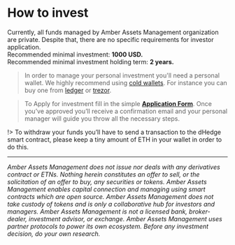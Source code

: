 # How to invest

Currently, all funds managed by Amber Assets Management organization are private. Despite that, there are no specific requirements for investor application.  
Recommended minimal investment: **1000 USD.**  
Recommended minimal investment holding term: **2 years.**  

> In order to manage your personal investment you'll need a personal wallet. We highly recommend using [cold wallets](https://en.bitcoin.it/wiki/Hardware_wallet). For instance you can buy one from [ledger](https://www.ledger.com/) or [trezor](https://trezor.io/).

> To Apply for investment fill in the simple **[Application Form](https://forms.gle/cXsz3or9TMEFesM79)**. Once you’ve approved you’ll receive a confirmation email and your personal manager will guide you throw all the necessary steps.

!> To withdraw your funds you’ll have to send a transaction to the dHedge smart contract, please keep a tiny amount of ETH in your wallet in order to do this.

---

*Amber Assets Management does not issue nor deals with any derivatives contract or ETNs. Nothing herein constitutes an offer to sell, or the solicitation of an offer to buy, any securities or tokens. Amber Assets Management enables capital connection and managing using smart contracts which are open source. Amber Assets Management does not take custody of tokens and is only a collaborative hub for investors and managers. Amber Assets Management is not a licensed bank, broker-dealer, investment advisor, or exchange. Amber Assets Management uses partner protocols to power its own ecosystem. Before any investment decision, do your own research.*
